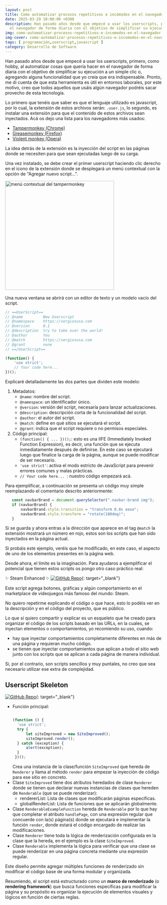 ```yaml
---
layout: post
title: Como automatizar procesos repetitivos e incómodos en el navegador
date: 2025-03-29 10:00:00 +0300
description: Han pasado años desde que empecé a usar los userscripts, primero, como hobby, al automatizar cosas que quería hacer en
  el navegador de forma diaria con el objetivo de simplificar su ejecución a un simple clic.
img: como-automatizar-procesos-repetitivos-e-incomodos-en-el-navegador.webp
img-cover: como-automatizar-procesos-repetitivos-e-incomodos-en-el-navegador-cover.webp
tags: [ programación,userscript,javascript ]
category: Desarrollo de Software
---
```


Han pasado años desde que empecé a usar los userscripts, primero, como hobby, al automatizar cosas que quería hacer en
el navegador de forma diaria con el objetivo de simplificar su ejecución a un simple clic o, agregando alguna funcionalidad
que yo creía que era indispensable. Pronto, me di cuenta de que esta herramienta es útil en entornos laborales, por este motivo, creo que
todos aquellos que usáis algún navegador podréis sacar provecho de esta tecnología.

Lo primero que tenéis que saber es que el lenguaje utilizado es javascript, por lo cual, la extensión de estos archivos
serán: `.user.js`, lo segundo, es instalar una extensión para que el contenido de estos archivos sean
inyectados. Acá os dejo una lista para los navegadores más usados:

- <a href="https://tampermonkey.net" target="_blank">Tampermonkey (Chrome)</a>
- <a href="https://www.greasespot.net" target="_blank">Greasemonkey (Firefox)</a>
- <a href="https://addons.opera.com/sk/extensions/details/violent-monkey/" target="_blank">Violent monkey (Opera)</a>

La idea detrás de la extensión es la inyección del script en las páginas donde se necesiten para que sean
ejecutadas luego de su carga.

Una vez instalado, se debe crear el primer userscript haciendo clic derecho en el icono de la extensión donde se
desplegará un menú contextual con la opción de "Agregar nuevo script...".

<div class="center-text">
    <img height="350px" alt="menú contextual del tampermonkey" src="{{site.baseurl}}/assets/images/blog/como-automatizar-procesos-repetitivos-e-incomodos-en-el-navegador-2.webp" />
</div>
<br />
Una nueva ventana se abrirá con un editor de texto y un modelo vacío del script.

``` javascript
// ==UserScript==
// @name         New Userscript
// @namespace    https://sergiosusa.com
// @version      0.1
// @description  try to take over the world!
// @author       You
// @match        https://sergiosusa.com
// @grant        none
// ==/UserScript==

(function() {
    'use strict';
    // Your code here...
})();
```

Explicaré detalladamente las dos partes que dividen este modelo:

1. Metadatos:
    - `@name`: nombre del script.
    - `@namespace`: un identificador único.
    - `@version`: versión del script, necesaría para lanzar actualizaciones.
    - `@description`: descripción corta de la funcionalidad del script.
    - `@author`: el autor del script.
    - `@match`: define en qué sitios se ejecutará el script.
    - `@grant`: indica que el script requiere o no permisos especiales.
2. Código principal:
    - `(function() { ... })();`: esto es una IIFE (Immediately Invoked Function Expression), es decir, una función que
      se ejecuta inmediatamente después de definirse. En este caso se ejecutará luego que finalice la carga de la
      página, aunque se puede modificar de ser necesario.
    - `'use strict'`: activa el modo estricto de JavaScript para prevenir errores comunes y malas prácticas.
    - `// Your code here... `: nuestro código empezará acá.

Para ejemplificar, a continuación se presenta un código muy simple reemplazando el comentario descrito anteriormente:

``` javascript
   const navbarBrand = document.querySelector(".navbar-brand img");
   if (navbarBrand) {
       navbarBrand.style.transition = "transform 0.8s ease";
       navbarBrand.style.transform = "rotate(180deg)";
   }
```

Si se guarda y ahora entras a la dirección que aparece en el tag `@match` la extensión mostrará un número en rojo, estos
son los scripts que han sido inyectados en la página actual.

Si probáis este ejemplo, veréis que he modificado, en este caso, el aspecto de uno de los elementos presentes en la
página web.

Desde ahora, el límite es la imaginación. Para ayudaros a ejemplificar el potencial que tienen estos scripts os pongo
otro caso práctico real:

✨ Steam Enhanced ✨
[![GitHub Repo](https://img.shields.io/badge/GitHub-Repo-black?style=for-the-badge&logo=github)](https://github.com/sergiosusa/steam-enhanced){:
target="_blank"}

Este script agrega botones, gráficas y algún comportamiento en el marketplace de videojuegos más famoso del mundo:
Steam.

No quiero repetirme explicando el código o que hace, esto lo podéis ver en la descripción y en el código del proyecto,
que es público.

Lo que sí quiero compartir y explicar es un esqueleto que he creado para organizar el código de los scripts basado en
las URLs, en la cuales, se inyectan elementos o comportamientos, yo recomiendo su uso, cuando:

- hay que inyectar comportamientos completamente diferentes en más de una página y requieran mucho código.
- se tienen que inyectar comportamientos que aplican a todo el sitio web junto con los scripts que se aplican a cada
  página de manera individual.

Si, por el contrario, son scripts sencillos y muy puntales, no creo que sea necesario utilizar ese extra de complejidad.

## Userscript Skeleton

[![GitHub Repo](https://img.shields.io/badge/GitHub-Repo-black?style=for-the-badge&logo=github)](https://github.com/sergiosusa/userscript-skeleton){:
target="_blank"}

- Función principal:
  ``` javascript
  
  (function () {
    'use strict';
    try {
        let siteImproved = new SiteImproved();
        siteImproved.render();
    } catch (exception) {
        alert(exception);
    }
   })();
  ```
  Crea una instancia de la clase/función `SiteImproved` que hereda de `Renderer` y llama al método `render` para empezar
  la inyección de código para ese sitio en concreto.
- Clase `SiteImproved` tiene dos atributos heredados de clase `Renderer` donde se tienen que declarar nuevas instancias
  de clases que hereden de `Renderable` (que se puede renderizar):
    - rendererList: Lista de clases que modificarán páginas específicas.
    - globalRenderList: Lista de funciones que se aplicarán globalmente.
- Clase `RenderableExampleFunction` hereda de `Renderable` por lo que hay que completar el atributo `handlePage`, con
  una expresión regular que concuerde con la(s) página(s) donde se ejecutará e implementar la función `render`, donde
  estará el código encargado de realizar las modificaciones.
- Clase `Renderer` tiene toda la lógica de renderización configurada en la clase que la hereda, en el ejemplo es la
  clase `SiteImproved`.
- Clase `Renderable` implementa la lógica para verificar que una clase se puede renderizar en una página concreta
  mediante una expresión regular.

Este diseño permite agregar múltiples funciones de renderizado sin modificar el código base de una forma modular y
organizada.

Resumiendo, el script está estructurado como un **marco de renderizado** (o **rendering framework**) que busca funciones
específicas para modificar la página y su propósito es organizar la ejecución de elementos visuales y lógicos en función
de ciertas reglas.
